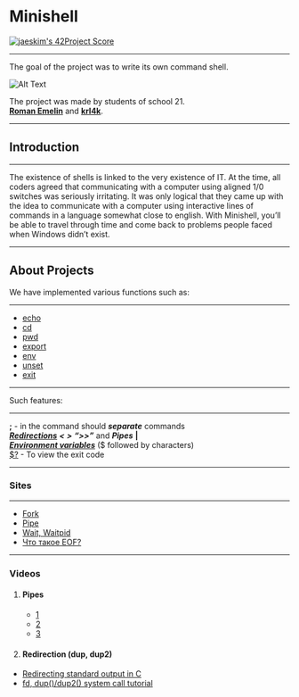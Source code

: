 # Minishell

[![jaeskim's 42Project Score](https://badge42.herokuapp.com/api/project/fgrisell/minishell)](https://github.com/JaeSeoKim/badge42)

---
The goal of the project was to write its own command shell.

![Alt Text](http://g.recordit.co/VDFU0qh8AK.gif)


The project was made by students of school 21.
</br>
[**Roman Emelin**](https://github.com/RomanEmelin) and 
[**krl4k**](https://github.com/krl4k).

---
## Introduction

---
The existence of shells is linked to the very existence of IT. At the time, all coders agreed that communicating with a computer using aligned 1/0 switches was seriously irritating. It was only logical that they came up with the idea to communicate with a computer using interactive lines of commands in a language somewhat close to english.
With Minishell, you’ll be able to travel through time and come back to problems people faced when Windows didn’t exist.

---
## About Projects


<dl>
  <dt>We have implemented various functions such as: </dt>
</dl>

---

  * [echo](https://losst.ru/komanda-echo-v-linux)
  * [cd](https://losst.ru/komanda-cd-linux)
  * [pwd](https://losst.ru/komanda-pwd-linux)
  * [export](https://linux-faq.ru/page/komanda-export)
  * [env](https://linux-faq.ru/page/komanda-env)
  * [unset](https://www.opennet.ru/man.shtml?topic=unset&category=1&russian=5)
  * [exit](https://linux-faq.ru/page/komanda-exit)

---

<dl>
  <dt>Such features:</dt>
</dl>

---
****;****  - in the command should **_separate_** commands
<br/>
[**_Redirections_**](https://ru.wikipedia.org/wiki/%D0%9F%D0%B5%D1%80%D0%B5%D0%BD%D0%B0%D0%BF%D1%80%D0%B0%D0%B2%D0%BB%D0%B5%D0%BD%D0%B8%D0%B5_%D0%B2%D0%B2%D0%BE%D0%B4%D0%B0-%D0%B2%D1%8B%D0%B2%D0%BE%D0%B4%D0%B0) ***<*** ***>*** ***“>>”*** and **_Pipes_** **|**
<br/>
[**_Environment variables_**](https://losst.ru/peremennye-okruzheniya-v-linux) ($ followed by characters)
<br/>
[$?](https://www.opennet.ru/docs/RUS/bash_scripting_guide/c2105.html) - To view the exit code 

    
---


### Sites

---
  * [Fork]()
  * [Pipe]()
  * [Wait, Waitpid]()
  * [Что такое EOF?](https://habr.com/ru/company/ruvds/blog/491700/)
---

### Videos

1. #### Pipes
   * [1](https://www.youtube.com/watch?v=Mqb2dVRe0uo&t=1s&ab_channel=CodeVault)
   * [2](https://www.youtube.com/watch?v=uHH7nHkgZ4w&ab_channel=holidaylvr)
   * [3](https://www.youtube.com/watch?v=6u_iPGVkfZ4&ab_channel=CodeVault)

2. #### Redirection (dup, dup2)
  * [Redirecting standard output in C](https://www.youtube.com/watch?v=5fnVr-zH-SE&t=130s&ab_channel=CodeVault)
  * [fd, dup()/dup2() system call tutorial](https://www.youtube.com/watch?v=EqndHT606Tw&ab_channel=holidaylvr)
